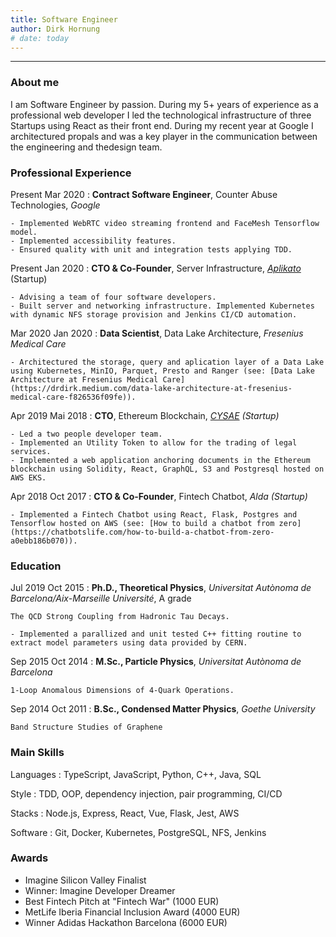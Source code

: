 ```yaml
---
title: Software Engineer
author: Dirk Hornung
# date: today
---
```



----


### About me

I am Software Engineer by passion. During my 5+ years of experience as a professional web developer I led the technological infrastructure of three Startups using React as their front end. During my recent year at Google I architectured propals and was a key player in the communication between the engineering and thedesign team.

### Professional Experience

Present Mar 2020
:   **Contract Software Engineer**, Counter Abuse Technologies, *Google*

    - Implemented WebRTC video streaming frontend and FaceMesh Tensorflow model. 
    - Implemented accessibility features.
    - Ensured quality with unit and integration tests applying TDD.

Present Jan 2020
:   **CTO & Co-Founder**, Server Infrastructure, *[Aplikato](https://aplikato.de)* (Startup)

    - Advising a team of four software developers.
    - Built server and networking infrastructure. Implemented Kubernetes with dynamic NFS storage provision and Jenkins CI/CD automation.

Mar 2020 Jan 2020
:   **Data Scientist**, Data Lake Architecture, *Fresenius Medical Care*

    - Architectured the storage, query and aplication layer of a Data Lake using Kubernetes, MinIO, Parquet, Presto and Ranger (see: [Data Lake Architecture at Fresenius Medical Care](https://drdirk.medium.com/data-lake-architecture-at-fresenius-medical-care-f826536f09fe)).

Apr 2019 Mai 2018
:   **CTO**, Ethereum Blockchain, *[CYSAE](https://cysae.com) (Startup)*

    - Led a two people developer team.
    - Implemented an Utility Token to allow for the trading of legal services.
    - Implemented a web application anchoring documents in the Ethereum blockchain using Solidity, React, GraphQL, S3 and Postgresql hosted on AWS EKS.

Apr 2018  Oct 2017
:   **CTO & Co-Founder**, Fintech Chatbot, *Alda (Startup)* 

    - Implemented a Fintech Chatbot using React, Flask, Postgres and Tensorflow hosted on AWS (see: [How to build a chatbot from zero](https://chatbotslife.com/how-to-build-a-chatbot-from-zero-a0ebb186b070)).


### Education

Jul 2019 Oct 2015
:   **Ph.D., Theoretical Physics**, *Universitat Autònoma de Barcelona/Aix-Marseille Université*, A grade

    The QCD Strong Coupling from Hadronic Tau Decays.

    - Implemented a parallized and unit tested C++ fitting routine to extract model parameters using data provided by CERN. 

Sep 2015 Oct 2014 
:   **M.Sc., Particle Physics**, *Universitat Autònoma de Barcelona*

    1-Loop Anomalous Dimensions of 4-Quark Operations.

Sep 2014 Oct 2011
:   **B.Sc., Condensed Matter Physics**, *Goethe University*

    Band Structure Studies of Graphene


### Main Skills

Languages
:   TypeScript, JavaScript, Python, C++, Java, SQL

Style
:   TDD, OOP, dependency injection, pair programming, CI/CD

Stacks
:   Node.js, Express, React, Vue, Flask, Jest, AWS

Software
:   Git, Docker, Kubernetes, PostgreSQL, NFS, Jenkins


### Awards

- Imagine Silicon Valley Finalist
- Winner: Imagine Developer Dreamer
- Best Fintech Pitch at "Fintech War" (1000 EUR)
- MetLife Iberia Financial Inclusion Award (4000 EUR)
- Winner Adidas Hackathon Barcelona (6000 EUR)